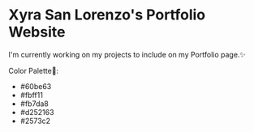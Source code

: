 # Xyra San Lorenzo's Portfolio Website
<p>I'm currently working on my projects to include on my Portfolio page.✨</p>


Color Palette🎨:
<ul>
<li>#60be63</li>
<li>#fbff11</li>
<li>#fb7da8</li>
<li>#d252163</li>
<li>#2573c2</li>
</ul>

